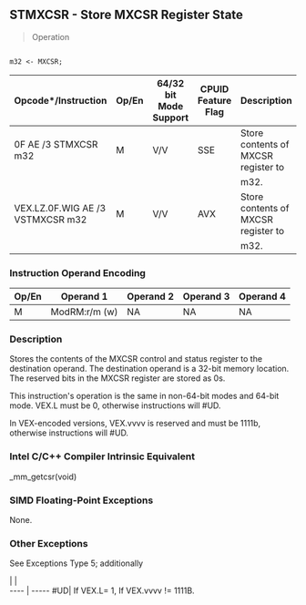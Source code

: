 ## STMXCSR - Store MXCSR Register State

> Operation
``` slim

m32 <- MXCSR;

```

 Opcode\*/Instruction             | Op/En| 64/32 bit Mode Support| CPUID Feature Flag| Description                        
 ---  | --- | --- | --- | ---
 0F AE /3 STMXCSR m32            | M    | V/V                   | SSE               | Store contents of MXCSR register to
                                 |      |                       |                   | m32.                               
 VEX.LZ.0F.WIG AE /3 VSTMXCSR m32| M    | V/V                   | AVX               | Store contents of MXCSR register to
                                 |      |                       |                   | m32.                               

### Instruction Operand Encoding
 Op/En| Operand 1    | Operand 2| Operand 3| Operand 4
 ---  | --- | --- | --- | ---
 M    | ModRM:r/m (w)| NA       | NA       | NA       

### Description
Stores the contents of the MXCSR control and status register to the destination
operand. The destination operand is a 32-bit memory location. The reserved bits
in the MXCSR register are stored as 0s.

This instruction's operation is the same in non-64-bit modes and 64-bit mode.
VEX.L must be 0, otherwise instructions will #UD.

<aside class="notification">
In VEX-encoded versions, VEX.vvvv is reserved and must be 1111b, otherwise
instructions will #UD.
</aside>



### Intel C/C++ Compiler Intrinsic Equivalent
_mm_getcsr(void)


### SIMD Floating-Point Exceptions
None.


### Other Exceptions
See Exceptions Type 5; additionally

   | |  
---- | -----
 #UD| If VEX.L= 1, If VEX.vvvv != 1111B.
